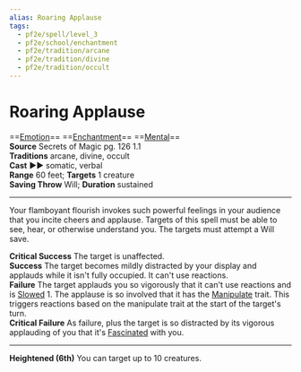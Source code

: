 ```yaml
---
alias: Roaring Applause
tags:
  - pf2e/spell/level_3
  - pf2e/school/enchantment
  - pf2e/tradition/arcane
  - pf2e/tradition/divine
  - pf2e/tradition/occult
---
```


# Roaring Applause

==[Emotion](../../../Traits/Emotion.md)== ==[Enchantment](../../../Traits/Enchantment.md)== ==[Mental](../../../Traits/Mental.md)==  
__Source__ Secrets of Magic pg. 126 1.1  
**Traditions** arcane, divine, occult  
**Cast** ►► somatic, verbal  
**Range** 60 feet; **Targets** 1 creature  
**Saving Throw** Will; **Duration** sustained

---

Your flamboyant flourish invokes such powerful feelings in your audience that you incite cheers and applause. Targets of this spell must be able to see, hear, or otherwise understand you. The targets must attempt a Will save.

**Critical Success** The target is unaffected.  
**Success** The target becomes mildly distracted by your display and applauds while it isn't fully occupied. It can't use reactions.  
**Failure** The target applauds you so vigorously that it can't use reactions and is [Slowed](../../../Conditions/Slowed.md) 1. The applause is so involved that it has the [Manipulate](../../../Traits/Manipulate.md) trait. This triggers reactions based on the manipulate trait at the start of the target's turn.  
**Critical Failure** As failure, plus the target is so distracted by its vigorous applauding of you that it's [Fascinated](../../../Conditions/Fascinated.md) with you.

<hr>

**Heightened (6th)** You can target up to 10 creatures.
